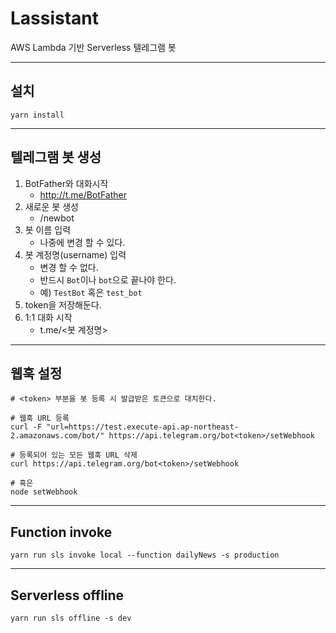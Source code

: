 # Lassistant

AWS Lambda 기반 Serverless 텔레그램 봇

---

## 설치

```shell
yarn install
```

---

## 텔레그램 봇 생성

1. BotFather와 대화시작
    - http://t.me/BotFather
2. 새로운 봇 생성
    - /newbot
3. 봇 이름 입력
    - 나중에 변경 할 수 있다.
4. 봇 계정명(username) 입력
    - 변경 할 수 없다.
    - 반드시 `Bot`이나 `bot`으로 끝나야 한다.
    - 예) `TestBot` 혹은 `test_bot`
5. token을 저장해둔다.
6. 1:1 대화 시작
    - t.me/<봇 계정명>

---

## 웹훅 설정
```
# <token> 부분을 봇 등록 시 발급받은 토큰으로 대치한다.

# 웹훅 URL 등록
curl -F "url=https://test.execute-api.ap-northeast-2.amazonaws.com/bot/" https://api.telegram.org/bot<token>/setWebhook

# 등록되어 있는 모든 웹훅 URL 삭제
curl https://api.telegram.org/bot<token>/setWebhook

# 혹은
node setWebhook
```

---

## Function invoke

```shell
yarn run sls invoke local --function dailyNews -s production
```

---

## Serverless offline
```shell
yarn run sls offline -s dev
```
